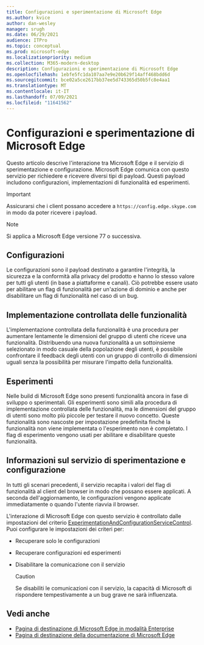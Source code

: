 ```yaml
---
title: Configurazioni e sperimentazione di Microsoft Edge
ms.author: kvice
author: dan-wesley
manager: srugh
ms.date: 06/29/2021
audience: ITPro
ms.topic: conceptual
ms.prod: microsoft-edge
ms.localizationpriority: medium
ms.collection: M365-modern-desktop
description: Configurazioni e sperimentazione di Microsoft Edge
ms.openlocfilehash: 1ebfe5fc1da107aa7e9e20b629f14aff468bdd6d
ms.sourcegitcommit: bce02a5ce2617bb37ee5d743365d50b5fc8e4aa1
ms.translationtype: MT
ms.contentlocale: it-IT
ms.lasthandoff: 07/09/2021
ms.locfileid: "11641562"
---
```

# <a name="microsoft-edge-configurations-and-experimentation"></a>Configurazioni e sperimentazione di Microsoft Edge

Questo articolo descrive l'interazione tra Microsoft Edge e il servizio di sperimentazione e configurazione. Microsoft Edge comunica con questo servizio per richiedere e ricevere diversi tipi di payload. Questi payload includono configurazioni, implementazioni di funzionalità ed esperimenti.

> [!IMPORTANT]
> Assicurarsi che i client possano accedere a `https://config.edge.skype.com` in modo da poter ricevere i payload.

> [!NOTE]
> Si applica a Microsoft Edge versione 77 o successiva.

## <a name="configurations"></a>Configurazioni

Le configurazioni sono il payload destinato a garantire l'integrità, la sicurezza e la conformità alla privacy del prodotto e hanno lo stesso valore per tutti gli utenti (in base a piattaforme e canali). Ciò potrebbe essere usato per abilitare un flag di funzionalità per un'azione di dominio e anche per disabilitare un flag di funzionalità nel caso di un bug.

## <a name="controlled-feature-rollout"></a>Implementazione controllata delle funzionalità

L'implementazione controllata della funzionalità è una procedura per aumentare lentamente le dimensioni del gruppo di utenti che riceve una funzionalità. Distribuendo una nuova funzionalità a un sottoinsieme selezionato in modo casuale della popolazione degli utenti, è possibile confrontare il feedback degli utenti con un gruppo di controllo di dimensioni uguali senza la possibilità per misurare l'impatto della funzionalità.

## <a name="experiments"></a>Esperimenti

Nelle build di Microsoft Edge sono presenti funzionalità ancora in fase di sviluppo o sperimentali. Gli esperimenti sono simili alla procedura di implementazione controllata delle funzionalità, ma le dimensioni del gruppo di utenti sono molto più piccole per testare il nuovo concetto. Queste funzionalità sono nascoste per impostazione predefinita finché la funzionalità non viene implementata o l'esperimento non è completato. I flag di esperimento vengono usati per abilitare e disabilitare queste funzionalità.

## <a name="about-the-ecs"></a>Informazioni sul servizio di sperimentazione e configurazione

In tutti gli scenari precedenti, il servizio recapita i valori del flag di funzionalità al client del browser in modo che possano essere applicati. A seconda dell'aggiornamento, le configurazioni vengono applicate immediatamente o quando l'utente riavvia il browser.

L'interazione di Microsoft Edge con questo servizio è controllato dalle impostazioni del criterio [ExperimentationAndConfigurationServiceControl](./microsoft-edge-policies.md#experimentationandconfigurationservicecontrol). Puoi configurare le impostazioni dei criteri per:

- Recuperare solo le configurazioni
- Recuperare configurazioni ed esperimenti
- Disabilitare la comunicazione con il servizio

  > [!CAUTION]
  > Se disabiliti le comunicazioni con il servizio, la capacità di Microsoft di rispondere tempestivamente a un bug grave ne sarà influenzata.

## <a name="see-also"></a>Vedi anche

- [Pagina di destinazione di Microsoft Edge in modalità Enterprise](https://www.microsoftedgeinsider.com/enterprise)
- [Pagina di destinazione della documentazione di Microsoft Edge](./index.yml)